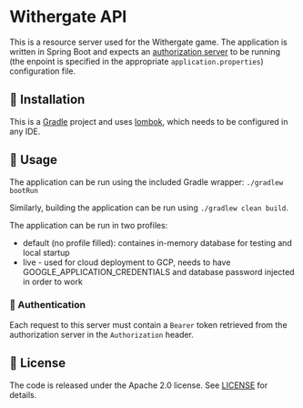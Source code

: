 # Withergate API

This is a resource server used for the Withergate game. The application is written in Spring Boot and expects an [authorization server](https://github.com/Withergate/auth) to be running (the enpoint is specified in the appropriate `application.properties`) configuration file.

## 🔧 Installation

This is a [Gradle](https://gradle.org/) project and uses [lombok](https://projectlombok.org/), which needs to be configured in any IDE.

## 🚦 Usage

The application can be run using the included Gradle wrapper: `./gradlew bootRun`

Similarly, building the application can be run using `./gradlew clean build`.

The application can be run in two profiles:

- default (no profile filled): containes in-memory database for testing and local startup
- live - used for cloud deployment to GCP, needs to have GOOGLE_APPLICATION_CREDENTIALS and database password injected in order to work

### 🤝 Authentication

Each request to this server must contain a `Bearer` token retrieved from the authorization server in the `Authorization` header.

## 🔖 License

The code is released under the Apache 2.0 license. See [LICENSE](https://github.com/Withergate/api/blob/master/LICENSE) for details.

